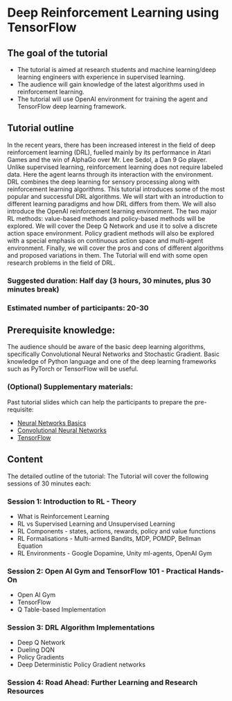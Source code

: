 # Deep Reinforcement Learning using TensorFlow

## The goal of the tutorial  

* The tutorial is aimed at research students and machine learning/deep learning engineers with experience in supervised learning.  
* The audience will gain knowledge of the latest algorithms used in reinforcement learning.
* The tutorial will use OpenAI environment for training the agent and TensorFlow deep learning framework.

## Tutorial outline 
In the recent years, there has been increased interest in the field of deep reinforcement learning (DRL), fuelled mainly by its performance in Atari Games and the win of AlphaGo over Mr. Lee Sedol, a Dan 9 Go player. Unlike supervised learning, reinforcement learning does not require labeled data. Here the agent learns through its interaction with the environment.  DRL combines the deep learning for sensory processing along with reinforcement learning algorithms. This tutorial introduces some of the most popular and successful DRL algorithms. We will start with an introduction to different learning paradigms and how DRL differs from them. We will also introduce the OpenAI reinforcement learning environment. The two major RL methods: value-based methods and policy-based methods will be explored. We will cover the Deep Q Network and use it to solve a discrete action space environment. Policy gradient methods will also be explored with a special emphasis on continuous action space and multi-agent environment. Finally, we will cover the pros and cons of different algorithms and proposed variations in them. The Tutorial will end with some open research problems in the field of DRL.


### Suggested duration: Half day (3 hours, 30 minutes, plus 30 minutes break) 

### Estimated number of participants: 20-30 

## Prerequisite knowledge: 

The audience should be aware of the basic deep learning algorithms, specifically Convolutional Neural Networks and  Stochastic Gradient. Basic knowledge of Python language and one of the deep learning frameworks such as PyTorch or TensorFlow will be useful. 

### (Optional) Supplementary materials: 
Past tutorial slides which can help the participants to prepare the pre-requisite:
* [Neural Networks Basics](https://github.com/amita-kapoor/Invited_Talks/blob/master/Hansraj%20College/workshop_Hansraj_AK.pdf)
* [Convolutional Neural Networks](https://github.com/amita-kapoor/Invited_Talks/blob/master/NurtureAI.pdf) 
* [TensorFlow](http://amzn.to/2tFKdOW)


## Content 
The detailed outline of the tutorial:
The Tutorial will cover the following sessions of 30 minutes each:

### Session 1: Introduction to RL - Theory
* What is Reinforcement Learning
* RL vs Supervised Learning and Unsupervised Learning
* RL Components - states, actions, rewards, policy and value functions
* RL Formalisations - Multi-armed Bandits, MDP, POMDP, Bellman Equation
* RL Environments - Google Dopamine, Unity ml-agents, OpenAI Gym
### Session 2: Open AI Gym and TensorFlow 101 - Practical Hands-On
* Open AI Gym 
* TensorFlow
* Q Table-based Implementation
### Session 3: DRL Algorithm Implementations
* Deep Q Network
* Dueling DQN
* Policy Gradients
* Deep Deterministic Policy Gradient networks
### Session 4: Road Ahead: Further Learning and Research Resources 


